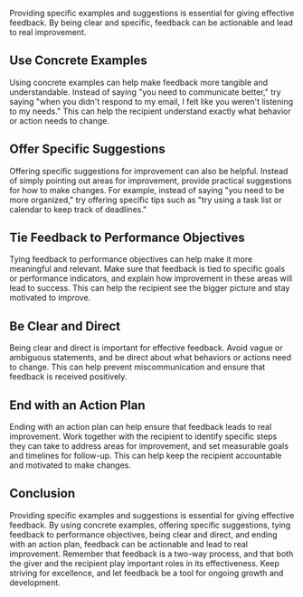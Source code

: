 
Providing specific examples and suggestions is essential for giving effective feedback. By being clear and specific, feedback can be actionable and lead to real improvement.

Use Concrete Examples
---------------------

Using concrete examples can help make feedback more tangible and understandable. Instead of saying "you need to communicate better," try saying "when you didn't respond to my email, I felt like you weren't listening to my needs." This can help the recipient understand exactly what behavior or action needs to change.

Offer Specific Suggestions
--------------------------

Offering specific suggestions for improvement can also be helpful. Instead of simply pointing out areas for improvement, provide practical suggestions for how to make changes. For example, instead of saying "you need to be more organized," try offering specific tips such as "try using a task list or calendar to keep track of deadlines."

Tie Feedback to Performance Objectives
--------------------------------------

Tying feedback to performance objectives can help make it more meaningful and relevant. Make sure that feedback is tied to specific goals or performance indicators, and explain how improvement in these areas will lead to success. This can help the recipient see the bigger picture and stay motivated to improve.

Be Clear and Direct
-------------------

Being clear and direct is important for effective feedback. Avoid vague or ambiguous statements, and be direct about what behaviors or actions need to change. This can help prevent miscommunication and ensure that feedback is received positively.

End with an Action Plan
-----------------------

Ending with an action plan can help ensure that feedback leads to real improvement. Work together with the recipient to identify specific steps they can take to address areas for improvement, and set measurable goals and timelines for follow-up. This can help keep the recipient accountable and motivated to make changes.

Conclusion
----------

Providing specific examples and suggestions is essential for giving effective feedback. By using concrete examples, offering specific suggestions, tying feedback to performance objectives, being clear and direct, and ending with an action plan, feedback can be actionable and lead to real improvement. Remember that feedback is a two-way process, and that both the giver and the recipient play important roles in its effectiveness. Keep striving for excellence, and let feedback be a tool for ongoing growth and development.
